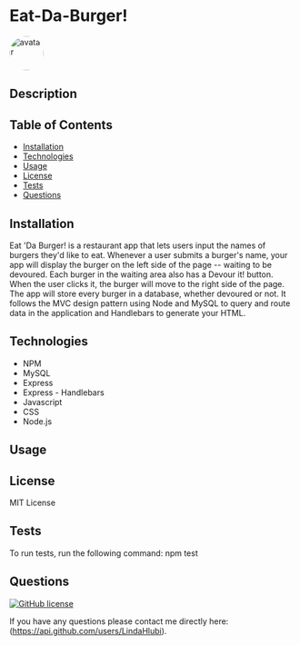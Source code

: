 # Eat-Da-Burger!

<img src="https://avatars.githubusercontent.com/u/73988543?v=4" alt="avatar" style="border-radius: 36px" width="60" />

## Description

## Table of Contents 
* [Installation](#installation)
* [Technologies](#technologies)
* [Usage](#usage)
* [License](#license)
* [Tests](#tests)
* [Questions](#questions)

## Installation
Eat 'Da Burger! is a restaurant app that lets users input the names of burgers they'd like to eat. Whenever a user submits a burger's name, your app will display the burger on the left side of the page -- waiting to be devoured. Each burger in the waiting area also has a Devour it! button. When the user clicks it, the burger will move to the right side of the page. The app will store every burger in a database, whether devoured or not. It follows the MVC design pattern using Node and MySQL to query and route data in the application and Handlebars to generate your HTML.

## Technologies
- NPM
- MySQL
- Express
- Express - Handlebars
- Javascript
- CSS
- Node.js

## Usage

## License
MIT License

## Tests
To run tests, run the following command:
npm test

## Questions
[![GitHub license](https://img.shields.io/badge/GitHubUser-LindaHlubi-orange)](https://api.github.com/users/LindaHlubi)

If you have any questions please contact me directly here: (https://api.github.com/users/LindaHlubi).